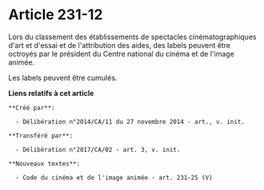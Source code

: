 # Article 231-12

Lors du classement des établissements de spectacles cinématographiques d'art et d'essai et de l'attribution des aides, des
labels peuvent être octroyés par le président du Centre national du cinéma et de l'image animée. 

Les labels peuvent être cumulés.

**Liens relatifs à cet article**

	**Créé par**:

	  - Délibération n°2014/CA/11 du 27 novembre 2014 - art., v. init.

	**Transféré par**:

	  - Délibération n°2017/CA/02 - art. 3, v. init.

	**Nouveaux textes**:

	  - Code du cinéma et de l'image animée - art. 231-25 (V)

